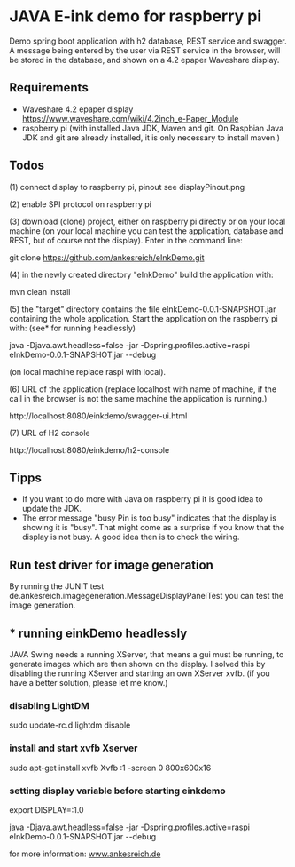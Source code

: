 
# JAVA E-ink demo for raspberry pi 

Demo spring boot application with h2 database, REST service and swagger. 
A message being entered by the user via REST service in the browser, will be stored in the database, and shown on a 4.2 epaper Waveshare display.

## Requirements
* Waveshare 4.2 epaper display https://www.waveshare.com/wiki/4.2inch_e-Paper_Module
* raspberry pi (with installed Java JDK, Maven and git. On Raspbian Java JDK and git are already installed, it is only necessary to install maven.)

## Todos
(1) connect display to raspberry pi, pinout see displayPinout.png

(2) enable SPI protocol on raspberry pi

(3) download (clone) project, either on raspberry pi directly or on your local machine (on your local machine you can test the application, database and REST, but of course not the display).
Enter in the command line:

git clone https://github.com/ankesreich/eInkDemo.git

(4) in the newly created directory "eInkDemo" build the application with:

mvn clean install

(5) the "target" directory contains the file eInkDemo-0.0.1-SNAPSHOT.jar containing the whole application.
Start the application on the raspberry pi with: (see* for running headlessly)

java -Djava.awt.headless=false -jar -Dspring.profiles.active=raspi eInkDemo-0.0.1-SNAPSHOT.jar --debug

(on local machine replace raspi with local).

(6) URL of the application (replace localhost with name of machine, if the call in the browser is not the same machine the application is running.)

http://localhost:8080/einkdemo/swagger-ui.html

(7) URL of H2 console

http://localhost:8080/einkdemo/h2-console


## Tipps
* If you want to do more with Java on raspberry pi it is good idea to update the JDK. 
* The error message "busy Pin is too busy" indicates that the display is showing it is "busy". That might come as a surprise if you know that the display is not busy. 
A good idea then is to check the wiring. 

## Run test driver for image generation
By running the JUNIT test de.ankesreich.imagegeneration.MessageDisplayPanelTest you can test the image generation.

## * running einkDemo headlessly
JAVA Swing needs a running XServer, that means a gui must be running, to generate images which are then shown on the display.
I solved this by disabling the running XServer and starting an own XServer xvfb. 
(if you have a better solution, please let me know.)

### disabling LightDM
sudo update-rc.d lightdm disable

### install and start xvfb Xserver 
sudo apt-get install xvfb
Xvfb :1 -screen 0 800x600x16

### setting display variable before starting einkdemo
export DISPLAY=:1.0

java -Djava.awt.headless=false -jar -Dspring.profiles.active=raspi eInkDemo-0.0.1-SNAPSHOT.jar --debug




for more information:
www.ankesreich.de
